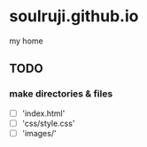 # soulruji.github.io
my home

## TODO

### make directories & files
- [ ] 'index.html'
- [ ] 'css/style.css'
- [ ] 'images/'
